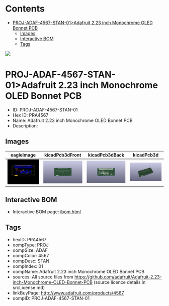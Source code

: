



Contents
========

* [PROJ-ADAF-4567-STAN-01>Adafruit 2.23 inch Monochrome OLED Bonnet PCB](#proj-adaf-4567-stan-01adafruit-223-inch-monochrome-oled-bonnet-pcb)
	* [Images](#images)
	* [Interactive BOM](#interactive-bom)
	* [Tags](#tags)
  
![][im]
# PROJ-ADAF-4567-STAN-01>Adafruit 2.23 inch Monochrome OLED Bonnet PCB

- ID: PROJ-ADAF-4567-STAN-01
- Hex ID: PRA4567
- Name: Adafruit 2.23 inch Monochrome OLED Bonnet PCB
- Description: 

## Images
  
  

|eagleImage|kicadPcb3dFront|kicadPcb3dBack|kicadPcb3d|
| :---: | :---: | :---: | :---: |
|[![eagleImage](eagleImage_140.png)](eagleImage_.png)|[![kicadPcb3dFront](kicadPcb3dFront_140.png)](kicadPcb3dFront_.png)|[![kicadPcb3dBack](kicadPcb3dBack_140.png)](kicadPcb3dBack_.png)|[![kicadPcb3d](kicadPcb3d_140.png)](kicadPcb3d_.png)|

## Interactive BOM

- Interactive BOM page: [ibom.html](kicad/bom/ibom.html)

## Tags

- hexID: PRA4567
- oompType: PROJ
- oompSize: ADAF
- oompColor: 4567
- oompDesc: STAN
- oompIndex: 01
- oompName: Adafruit 2.23 inch Monochrome OLED Bonnet PCB
- sources: All source files from https://github.com/adafruit/Adafruit-2.23-inch-Monochrome-OLED-Bonnet-PCB (source licence details in srcLicense.md)
- linkBuyPage: http://www.adafruit.com/products/4567
- oompID: PROJ-ADAF-4567-STAN-01



[im]: kicadPcb3d_450.png

